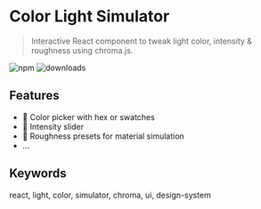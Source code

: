 # Color Light Simulator

> Interactive React component to tweak light color, intensity & roughness using chroma.js.

![npm](https://img.shields.io/npm/v/color-light-simulator)
![downloads](https://img.shields.io/npm/dm/color-light-simulator)

## Features

- 🎨 Color picker with hex or swatches
- 🔆 Intensity slider
- 🗿 Roughness presets for material simulation
- …

## Keywords

react, light, color, simulator, chroma, ui, design-system
